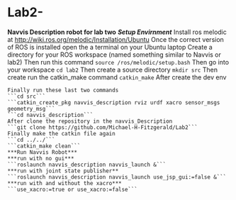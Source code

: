 # Lab2-
**Navvis Description robot for lab two**
***Setup Envirnment***
Install ros melodic at http://wiki.ros.org/melodic/Installation/Ubuntu
Once the correct version of ROS is installed open the a terminal on your Ubuntu laptop
Create a directory for your ROS workspace (named something similar to Navvis or lab2)
Then run this command
```source /ros/melodic/setup.bash```
Then go into your workspace
```cd lab2```
Then create a source directory 
```mkdir src```
Then create run the catkin_make command
```catkin_make```
After create the dev env  
```source devel/setup.bash
Finally run these last two commands 
```cd src```
```catkin_create_pkg navvis_description rviz urdf xacro sensor_msgs geometry_msg```
```cd navvis_description```
After clone the repository in the navvis_Description 
```git clone https://github.com/Michael-H-Fitzgerald/Lab2```
Finally make the catkin file again 
```cd ../../```
```catkin_make clean```
***Run Navvis Robot***
***run with no gui***
```roslaunch navvis_description navvis_launch &```
***run with joint state publisher**
```roslaunch navvis_description navvis_launch use_jsp_gui:=false &```
***run with and without the xacro***
```use_xacro:=true or use_xacro:=false```
